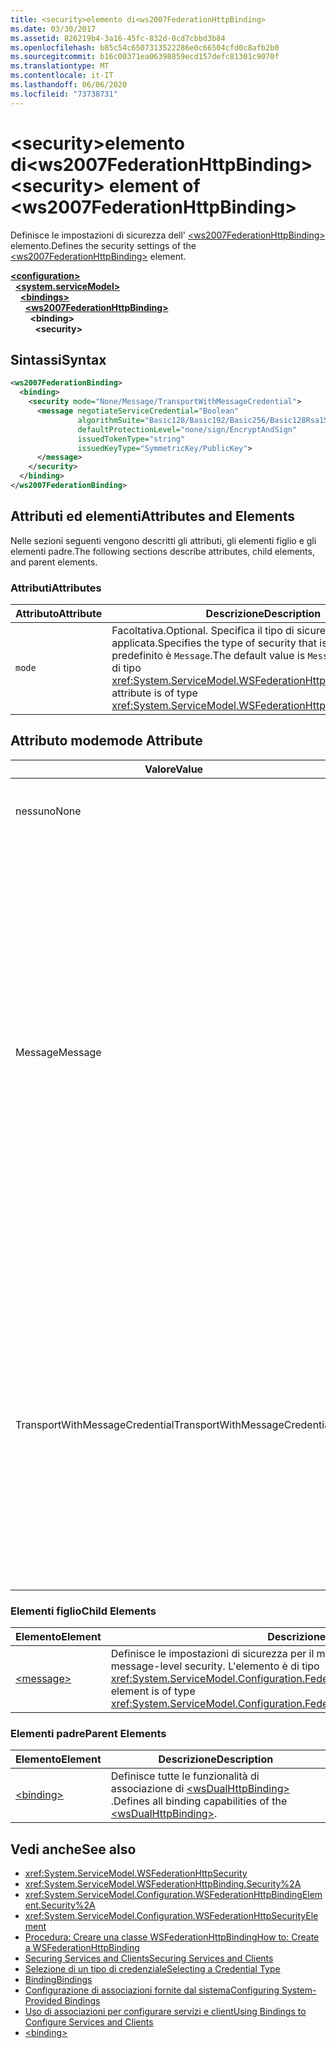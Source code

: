 ```yaml
---
title: <security>elemento di<ws2007FederationHttpBinding>
ms.date: 03/30/2017
ms.assetid: 826219b4-3a16-45fc-832d-0cd7cbbd3b84
ms.openlocfilehash: b85c54c6507313522286e0c66504cfd0c8afb2b0
ms.sourcegitcommit: b16c00371ea06398859ecd157defc81301c9070f
ms.translationtype: MT
ms.contentlocale: it-IT
ms.lasthandoff: 06/06/2020
ms.locfileid: "73738731"
---
```

# <a name="security-element-of-ws2007federationhttpbinding"></a><span data-ttu-id="2ef3b-102">\<security>elemento di\<ws2007FederationHttpBinding></span><span class="sxs-lookup"><span data-stu-id="2ef3b-102">\<security> element of \<ws2007FederationHttpBinding></span></span>
<span data-ttu-id="2ef3b-103">Definisce le impostazioni di sicurezza dell' [\<ws2007FederationHttpBinding>](ws2007federationhttpbinding.md) elemento.</span><span class="sxs-lookup"><span data-stu-id="2ef3b-103">Defines the security settings of the [\<ws2007FederationHttpBinding>](ws2007federationhttpbinding.md) element.</span></span>  
  
[**\<configuration>**](../configuration-element.md)\
&nbsp;&nbsp;[**\<system.serviceModel>**](system-servicemodel.md)\
&nbsp;&nbsp;&nbsp;&nbsp;[**\<bindings>**](bindings.md)\
&nbsp;&nbsp;&nbsp;&nbsp;&nbsp;&nbsp;[**\<ws2007FederationHttpBinding>**](ws2007federationhttpbinding.md)\
&nbsp;&nbsp;&nbsp;&nbsp;&nbsp;&nbsp;&nbsp;&nbsp;**\<binding>**\
&nbsp;&nbsp;&nbsp;&nbsp;&nbsp;&nbsp;&nbsp;&nbsp;&nbsp;&nbsp;**\<security>**  
  
## <a name="syntax"></a><span data-ttu-id="2ef3b-104">Sintassi</span><span class="sxs-lookup"><span data-stu-id="2ef3b-104">Syntax</span></span>  
  
```xml  
<ws2007FederationBinding>
  <binding>
    <security mode="None/Message/TransportWithMessageCredential">
      <message negotiateServiceCredential="Boolean"
               algorithmSuite="Basic128/Basic192/Basic256/Basic128Rsa15/  Basic256Rsa15/TripleDes/TripleDesRsa15/Basic128Sha256/Basic192Sha256/TripleDesSha256/Basic128Sha256Rsa15/Basic192Sha256Rsa15/Basic256Sha256Rsa15/TripleDesSha256Rsa15"
               defaultProtectionLevel="none/sign/EncryptAndSign"
               issuedTokenType="string"
               issuedKeyType="SymmetricKey/PublicKey">
      </message>
    </security>
  </binding>
</ws2007FederationBinding>
```  
  
## <a name="attributes-and-elements"></a><span data-ttu-id="2ef3b-105">Attributi ed elementi</span><span class="sxs-lookup"><span data-stu-id="2ef3b-105">Attributes and Elements</span></span>  
 <span data-ttu-id="2ef3b-106">Nelle sezioni seguenti vengono descritti gli attributi, gli elementi figlio e gli elementi padre.</span><span class="sxs-lookup"><span data-stu-id="2ef3b-106">The following sections describe attributes, child elements, and parent elements.</span></span>  
  
### <a name="attributes"></a><span data-ttu-id="2ef3b-107">Attributi</span><span class="sxs-lookup"><span data-stu-id="2ef3b-107">Attributes</span></span>  
  
|<span data-ttu-id="2ef3b-108">Attributo</span><span class="sxs-lookup"><span data-stu-id="2ef3b-108">Attribute</span></span>|<span data-ttu-id="2ef3b-109">Descrizione</span><span class="sxs-lookup"><span data-stu-id="2ef3b-109">Description</span></span>|  
|---------------|-----------------|  
|`mode`|<span data-ttu-id="2ef3b-110">Facoltativa.</span><span class="sxs-lookup"><span data-stu-id="2ef3b-110">Optional.</span></span> <span data-ttu-id="2ef3b-111">Specifica il tipo di sicurezza applicata.</span><span class="sxs-lookup"><span data-stu-id="2ef3b-111">Specifies the type of security that is applied.</span></span> <span data-ttu-id="2ef3b-112">Il valore predefinito è `Message`.</span><span class="sxs-lookup"><span data-stu-id="2ef3b-112">The default value is `Message`.</span></span> <span data-ttu-id="2ef3b-113">L'attributo è di tipo <xref:System.ServiceModel.WSFederationHttpSecurityMode>.</span><span class="sxs-lookup"><span data-stu-id="2ef3b-113">This attribute is of type <xref:System.ServiceModel.WSFederationHttpSecurityMode>.</span></span>|  
  
## <a name="mode-attribute"></a><span data-ttu-id="2ef3b-114">Attributo mode</span><span class="sxs-lookup"><span data-stu-id="2ef3b-114">mode Attribute</span></span>  
  
|<span data-ttu-id="2ef3b-115">Valore</span><span class="sxs-lookup"><span data-stu-id="2ef3b-115">Value</span></span>|<span data-ttu-id="2ef3b-116">Description</span><span class="sxs-lookup"><span data-stu-id="2ef3b-116">Description</span></span>|  
|-----------|-----------------|  
|<span data-ttu-id="2ef3b-117">nessuno</span><span class="sxs-lookup"><span data-stu-id="2ef3b-117">None</span></span>|<span data-ttu-id="2ef3b-118">Il messaggio SOAP non viene protetto durante il trasferimento.</span><span class="sxs-lookup"><span data-stu-id="2ef3b-118">The SOAP message is not secure during transfer.</span></span>|  
|<span data-ttu-id="2ef3b-119">Message</span><span class="sxs-lookup"><span data-stu-id="2ef3b-119">Message</span></span>|<span data-ttu-id="2ef3b-120">L'integrità, la riservatezza e l'autenticazione server e client sono fornite usando la sicurezza dei messaggi SOAP.</span><span class="sxs-lookup"><span data-stu-id="2ef3b-120">Integrity, confidentiality, server authentication and client authentication are provided using SOAP message security.</span></span> <span data-ttu-id="2ef3b-121">Per impostazione predefinita, il corpo viene crittografato e firmato.</span><span class="sxs-lookup"><span data-stu-id="2ef3b-121">By default, the body is encrypted and signed.</span></span> <span data-ttu-id="2ef3b-122">Il servizio deve essere configurato con un certificato.</span><span class="sxs-lookup"><span data-stu-id="2ef3b-122">The service must be configured with a certificate.</span></span> <span data-ttu-id="2ef3b-123">L'autenticazione client è basata sul token rilasciato al client da un servizio token di sicurezza.</span><span class="sxs-lookup"><span data-stu-id="2ef3b-123">Client authentication is based on the token issued to the client by a security token service.</span></span>|  
|<span data-ttu-id="2ef3b-124">TransportWithMessageCredential</span><span class="sxs-lookup"><span data-stu-id="2ef3b-124">TransportWithMessageCredential</span></span>|<span data-ttu-id="2ef3b-125">Integrità, riservatezza e autenticazione server sono fornite tramite HTTPS.</span><span class="sxs-lookup"><span data-stu-id="2ef3b-125">Integrity, confidentiality and server authentication are provided by HTTPS.</span></span> <span data-ttu-id="2ef3b-126">Il servizio deve essere configurato con un certificato.</span><span class="sxs-lookup"><span data-stu-id="2ef3b-126">The service must be configured with a certificate.</span></span> <span data-ttu-id="2ef3b-127">L'autenticazione client è fornita tramite la sicurezza dei messaggi SOAP ed è basata sul token rilasciato al client da un servizio token di sicurezza.</span><span class="sxs-lookup"><span data-stu-id="2ef3b-127">Client authentication is provided by means of SOAP message security and is based on the token issued to the client by a security token service.</span></span>|  
  
### <a name="child-elements"></a><span data-ttu-id="2ef3b-128">Elementi figlio</span><span class="sxs-lookup"><span data-stu-id="2ef3b-128">Child Elements</span></span>  
  
|<span data-ttu-id="2ef3b-129">Elemento</span><span class="sxs-lookup"><span data-stu-id="2ef3b-129">Element</span></span>|<span data-ttu-id="2ef3b-130">Descrizione</span><span class="sxs-lookup"><span data-stu-id="2ef3b-130">Description</span></span>|  
|-------------|-----------------|  
|[\<message>](message-of-ws2007httpbinding.md)|<span data-ttu-id="2ef3b-131">Definisce le impostazioni di sicurezza per il messaggio.</span><span class="sxs-lookup"><span data-stu-id="2ef3b-131">Defines the settings for the message-level security.</span></span> <span data-ttu-id="2ef3b-132">L'elemento è di tipo <xref:System.ServiceModel.Configuration.FederatedMessageSecurityOverHttpElement>.</span><span class="sxs-lookup"><span data-stu-id="2ef3b-132">This element is of type <xref:System.ServiceModel.Configuration.FederatedMessageSecurityOverHttpElement>.</span></span>|  
  
### <a name="parent-elements"></a><span data-ttu-id="2ef3b-133">Elementi padre</span><span class="sxs-lookup"><span data-stu-id="2ef3b-133">Parent Elements</span></span>  
  
|<span data-ttu-id="2ef3b-134">Elemento</span><span class="sxs-lookup"><span data-stu-id="2ef3b-134">Element</span></span>|<span data-ttu-id="2ef3b-135">Descrizione</span><span class="sxs-lookup"><span data-stu-id="2ef3b-135">Description</span></span>|  
|-------------|-----------------|  
|[\<binding>](bindings.md)|<span data-ttu-id="2ef3b-136">Definisce tutte le funzionalità di associazione di [\<wsDualHttpBinding>](wsdualhttpbinding.md) .</span><span class="sxs-lookup"><span data-stu-id="2ef3b-136">Defines all binding capabilities of the [\<wsDualHttpBinding>](wsdualhttpbinding.md).</span></span>|  
  
## <a name="see-also"></a><span data-ttu-id="2ef3b-137">Vedi anche</span><span class="sxs-lookup"><span data-stu-id="2ef3b-137">See also</span></span>

- <xref:System.ServiceModel.WSFederationHttpSecurity>
- <xref:System.ServiceModel.WSFederationHttpBinding.Security%2A>
- <xref:System.ServiceModel.Configuration.WSFederationHttpBindingElement.Security%2A>
- <xref:System.ServiceModel.Configuration.WSFederationHttpSecurityElement>
- [<span data-ttu-id="2ef3b-138">Procedura: Creare una classe WSFederationHttpBinding</span><span class="sxs-lookup"><span data-stu-id="2ef3b-138">How to: Create a WSFederationHttpBinding</span></span>](../../../wcf/feature-details/how-to-create-a-wsfederationhttpbinding.md)
- [<span data-ttu-id="2ef3b-139">Securing Services and Clients</span><span class="sxs-lookup"><span data-stu-id="2ef3b-139">Securing Services and Clients</span></span>](../../../wcf/feature-details/securing-services-and-clients.md)
- [<span data-ttu-id="2ef3b-140">Selezione di un tipo di credenziale</span><span class="sxs-lookup"><span data-stu-id="2ef3b-140">Selecting a Credential Type</span></span>](../../../wcf/feature-details/selecting-a-credential-type.md)
- [<span data-ttu-id="2ef3b-141">Binding</span><span class="sxs-lookup"><span data-stu-id="2ef3b-141">Bindings</span></span>](../../../wcf/bindings.md)
- [<span data-ttu-id="2ef3b-142">Configurazione di associazioni fornite dal sistema</span><span class="sxs-lookup"><span data-stu-id="2ef3b-142">Configuring System-Provided Bindings</span></span>](../../../wcf/feature-details/configuring-system-provided-bindings.md)
- [<span data-ttu-id="2ef3b-143">Uso di associazioni per configurare servizi e client</span><span class="sxs-lookup"><span data-stu-id="2ef3b-143">Using Bindings to Configure Services and Clients</span></span>](../../../wcf/using-bindings-to-configure-services-and-clients.md)
- [\<binding>](bindings.md)
